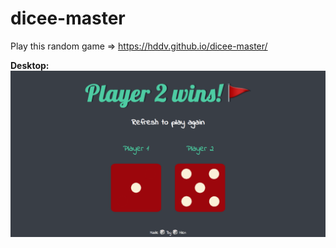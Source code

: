 # dicee-master

Play this random game => https://hddv.github.io/dicee-master/

<strong>Desktop:</strong><br>
<kbd><img src="./images/main.png" width="900"></kbd>



